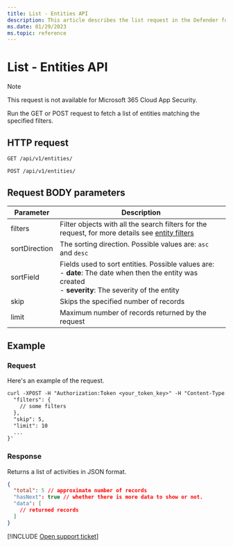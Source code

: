 ```yaml
---
title: List - Entities API
description: This article describes the list request in the Defender for Cloud Apps Entities API.
ms.date: 01/29/2023
ms.topic: reference
---
```

# List - Entities API



> [!NOTE]
> This request is not available for Microsoft 365 Cloud App Security.

Run the GET or POST request to fetch a list of entities matching the specified filters.

## HTTP request

```rest
GET /api/v1/entities/
```

```rest
POST /api/v1/entities/
```

## Request BODY parameters

| Parameter | Description |
| --- | --- |
| filters | Filter objects with all the search filters for the request, for more details see [entity filters](api-entities.md#filters)  |
| sortDirection | The sorting direction. Possible values are: `asc` and `desc` |
| sortField | Fields used to sort entities. Possible values are:<br />- **date**: The date when then the entity was created<br />- **severity**: The severity of the entity |
| skip | Skips the specified number of records |
| limit | Maximum number of records returned by the request |

## Example

### Request

Here's an example of the request.

```rest
curl -XPOST -H "Authorization:Token <your_token_key>" -H "Content-Type: application/json" "https://<tenant_id>.<tenant_region>.portal.cloudappsecurity.com/api/v1/entities/" -d '{
  "filters": {
    // some filters
  },
  "skip": 5,
  "limit": 10
  ...
}'
```

### Response

Returns a list of activities in JSON format.

```json
{
  "total": 5 // approximate number of records
  "hasNext": true // whether there is more data to show or not.
  "data": [
    // returned records
  ]
}
```

[!INCLUDE [Open support ticket](includes/support.md)]
